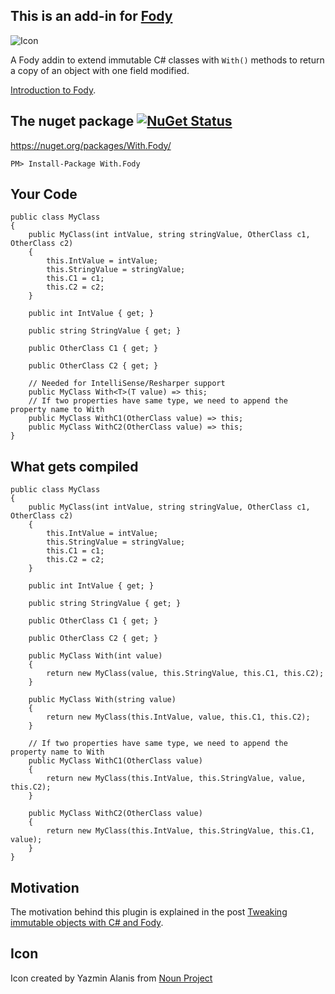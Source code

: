 ## This is an add-in for [Fody](https://github.com/Fody/Fody/) 

![Icon](https://raw.github.com/mikhailshilkov/With.Fody/master/Icons/package_icon.png)

A Fody addin to extend immutable C# classes with `With()` methods to return a copy of an object with one field modified.

[Introduction to Fody](http://github.com/Fody/Fody/wiki/SampleUsage).

## The nuget package  [![NuGet Status](http://img.shields.io/nuget/v/With.Fody.svg?style=flat)](https://www.nuget.org/packages/With.Fody/)

https://nuget.org/packages/With.Fody/

    PM> Install-Package With.Fody
    
## Your Code

    public class MyClass
    {
        public MyClass(int intValue, string stringValue, OtherClass c1, OtherClass c2)
        {
            this.IntValue = intValue;
            this.StringValue = stringValue;
            this.C1 = c1;
            this.C2 = c2;
        }

        public int IntValue { get; }

        public string StringValue { get; }

        public OtherClass C1 { get; }

        public OtherClass C2 { get; }

        // Needed for IntelliSense/Resharper support
        public MyClass With<T>(T value) => this;
        // If two properties have same type, we need to append the property name to With
        public MyClass WithC1(OtherClass value) => this;
        public MyClass WithC2(OtherClass value) => this;
    }

## What gets compiled

    public class MyClass
    {
        public MyClass(int intValue, string stringValue, OtherClass c1, OtherClass c2)
        {
            this.IntValue = intValue;
            this.StringValue = stringValue;
            this.C1 = c1;
            this.C2 = c2;
        }

        public int IntValue { get; }

        public string StringValue { get; }

        public OtherClass C1 { get; }

        public OtherClass C2 { get; }

        public MyClass With(int value)
        {
            return new MyClass(value, this.StringValue, this.C1, this.C2);
        }

        public MyClass With(string value)
        {
            return new MyClass(this.IntValue, value, this.C1, this.C2);
        }

        // If two properties have same type, we need to append the property name to With
        public MyClass WithC1(OtherClass value)
        {
            return new MyClass(this.IntValue, this.StringValue, value, this.C2);
        }

        public MyClass WithC2(OtherClass value)
        {
            return new MyClass(this.IntValue, this.StringValue, this.C1, value);
        }
    }

## Motivation

The motivation behind this plugin is explained in the post 
[Tweaking immutable objects with C# and Fody](http://mikhail.io/2016/05/tweaking-immutable-objects-with-csharp-and-fody/).

## Icon

Icon created by Yazmin Alanis from [Noun Project](http://thenounproject.com)